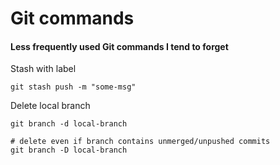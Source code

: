 # Git commands

#### Less frequently used Git commands I tend to forget

Stash with label
```shell
git stash push -m "some-msg"
```

Delete local branch
```shell
git branch -d local-branch

# delete even if branch contains unmerged/unpushed commits
git branch -D local-branch
```
